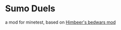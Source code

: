 # Sumo Duels
a mod for minetest, based on [Himbeer's bedwars mod](github.com/HimbeerserverDE/bedwars)
